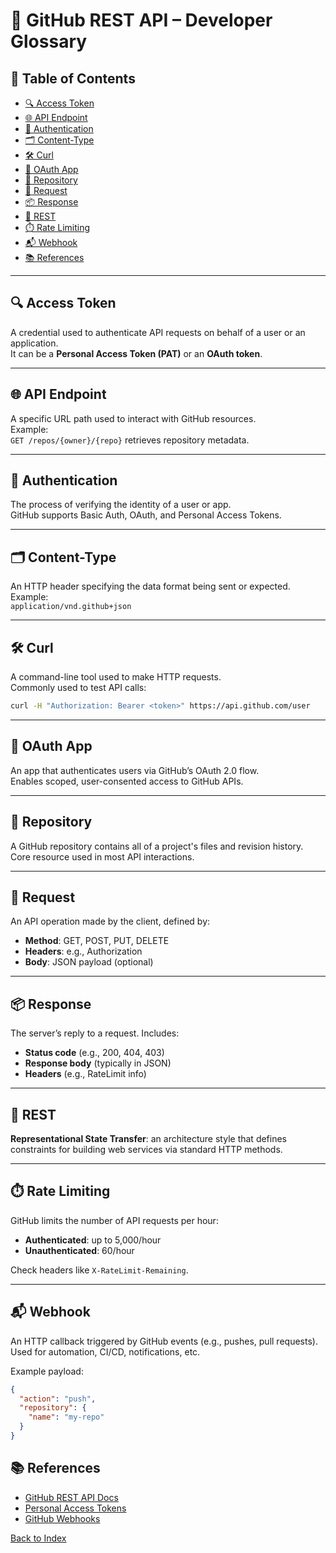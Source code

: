 # 📘 GitHub REST API – Developer Glossary #

## 📑 Table of Contents

- [🔍 Access Token](#-access-token)
- [🌐 API Endpoint](#-api-endpoint)
- [🧩 Authentication](#-authentication)
- [🗂️ Content-Type](#-content-type)
- [🛠️ Curl](#-curl)
- [🔐 OAuth App](#-oauth-app)
- [📁 Repository](#-repository)
- [🧾 Request](#-request)
- [📦 Response](#-response)
- [🧠 REST](#-rest)
- [⏱️ Rate Limiting](#-rate-limiting)
- [📬 Webhook](#-webhook)
- [📚 References](#-references)

---

## 🔍 Access Token

A credential used to authenticate API requests on behalf of a user or an application.  
It can be a **Personal Access Token (PAT)** or an **OAuth token**.

---

## 🌐 API Endpoint

A specific URL path used to interact with GitHub resources.  
Example:  
`GET /repos/{owner}/{repo}` retrieves repository metadata.

---

## 🧩 Authentication

The process of verifying the identity of a user or app.  
GitHub supports Basic Auth, OAuth, and Personal Access Tokens.

---

## 🗂️ Content-Type

An HTTP header specifying the data format being sent or expected.  
Example:  
`application/vnd.github+json`

---

## 🛠️ Curl

A command-line tool used to make HTTP requests.  
Commonly used to test API calls:

```bash
curl -H "Authorization: Bearer <token>" https://api.github.com/user
```
---

## 🔐 OAuth App

An app that authenticates users via GitHub’s OAuth 2.0 flow.  
Enables scoped, user-consented access to GitHub APIs.

---

## 📁 Repository

A GitHub repository contains all of a project's files and revision history.  
Core resource used in most API interactions.

---

## 🧾 Request

An API operation made by the client, defined by:

- **Method**: GET, POST, PUT, DELETE  
- **Headers**: e.g., Authorization  
- **Body**: JSON payload (optional)

---

## 📦 Response

The server’s reply to a request. Includes:

- **Status code** (e.g., 200, 404, 403)  
- **Response body** (typically in JSON)  
- **Headers** (e.g., RateLimit info)

---

## 🧠 REST

**Representational State Transfer**: an architecture style that defines constraints for building web services via standard HTTP methods.

---

## ⏱️ Rate Limiting

GitHub limits the number of API requests per hour:

- **Authenticated**: up to 5,000/hour  
- **Unauthenticated**: 60/hour  

Check headers like `X-RateLimit-Remaining`.

---

## 📬 Webhook

An HTTP callback triggered by GitHub events (e.g., pushes, pull requests).  
Used for automation, CI/CD, notifications, etc.

Example payload:

```json
{
  "action": "push",
  "repository": {
    "name": "my-repo"
  }
}
```
## 📚 References

- [GitHub REST API Docs](https://docs.github.com/en/rest)  
- [Personal Access Tokens](https://docs.github.com/en/authentication/keeping-your-account-and-data-secure/personal-access-tokens)  
- [GitHub Webhooks](https://docs.github.com/en/webhooks)

[Back to Index](https://github.com/magnolianat/Technical-Portfolio/blob/main/Technical%20Writing%20Portfolio%20Index.md)

